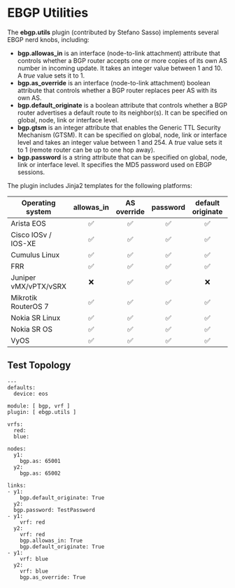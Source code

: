 # EBGP Utilities

The **ebgp.utils** plugin (contributed by Stefano Sasso) implements several EBGP nerd knobs, including:

* **bgp.allowas_in** is an interface (node-to-link attachment) attribute that controls whether a BGP router accepts one or more copies of its own AS number in incoming update. It takes an integer value between 1 and 10. A *true* value sets it to 1.
* **bgp.as_override** is an interface (node-to-link attachment) boolean attribute that controls whether a BGP router replaces peer AS with its own AS.
* **bgp.default_originate** is a boolean attribute that controls whether a BGP router advertises a default route to its neighbor(s). It can be specified on global, node, link or interface level.
* **bgp.gtsm** is an integer attribute that enables the Generic TTL Security Mechanism (GTSM). It can be specified on global, node, link or interface level and takes an integer value between 1 and 254. A *true* value sets it to 1 (remote router can be up to one hop away).
* **bgp.password** is a string attribute that can be specified on global, node, link or interface level. It specifies the MD5 password used on EBGP sessions.

The plugin includes Jinja2 templates for the following platforms:

| Operating system    | allowas_in | AS<br>override | password | default<br>originate | GTSM |
| ------------------- | :--------: | :---------: | :------: | :---------------: | :--: |
| Arista EOS          |      ✅    |     ✅      |    ✅    |     ✅                | ✅  |
| Cisco IOSv / IOS-XE |      ✅    |     ✅      |    ✅    |    ✅                | ✅  |
| Cumulus Linux       |      ✅    |     ✅      |    ✅    |    ✅                | ✅  |
| FRR                 |      ✅    |     ✅      |    ✅    |    ✅                | ✅  |
| Juniper vMX/vPTX/vSRX |     ❌    |     ✅      |    ✅    |    ❌                 |  ❌  |
| Mikrotik RouterOS 7 |      ✅    |     ✅      |    ✅    |    ✅                |  ❌  |
| Nokia SR Linux      |      ✅    |     ✅      |    ✅    |    ✅                |  ❌  |
| Nokia SR OS         |      ✅    |     ✅      |    ✅    |    ✅                |  ❌  |
| VyOS                |      ✅    |     ✅      |    ✅    |    ✅                |  ❌  |

## Test Topology

```
---
defaults:
  device: eos

module: [ bgp, vrf ]
plugin: [ ebgp.utils ]

vrfs:
  red:
  blue:

nodes:
  y1:
    bgp.as: 65001
  y2:
    bgp.as: 65002

links:
- y1:
    bgp.default_originate: True
  y2:
  bgp.password: TestPassword
- y1:
    vrf: red
  y2:
    vrf: red
    bgp.allowas_in: True
    bgp.default_originate: True
- y1:
    vrf: blue
  y2:
    vrf: blue
    bgp.as_override: True
```
